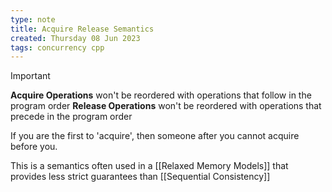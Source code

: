 ```yaml
---
type: note
title: Acquire Release Semantics
created: Thursday 08 Jun 2023
tags: concurrency cpp
---
```


> [!Important]
> **Acquire Operations** won't be reordered with operations that follow in the program order
> **Release Operations** won't be reordered with operations that precede in the program order


If you are the first to 'acquire', then someone after you cannot acquire before you.

This is a semantics often used in a [[Relaxed Memory Models]] that provides less strict guarantees than [[Sequential Consistency]]


